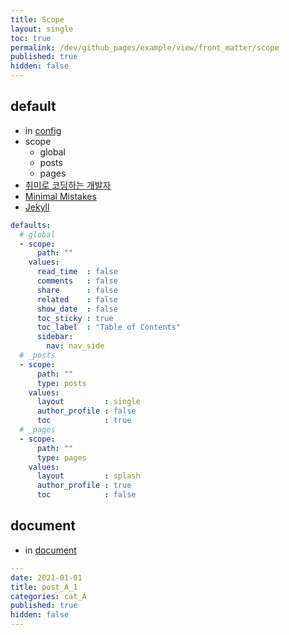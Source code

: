 ```yaml
---
title: Scope
layout: single
toc: true
permalink: /dev/github_pages/example/view/front_matter/scope
published: true
hidden: false
---
```


<head>
  <base target="_blank">
</head>



## default

- in [config](/dev/github_pages#config)
- scope
  - global
  - posts
  - pages
- [취미로 코딩하는 개발자](https://devinlife.com/howto%20github%20pages/blog-config/#9-_posts-_pages-%EA%B8%B0%EB%B3%B8-%EC%84%A4%EC%A0%95)
- [Minimal Mistakes](https://mmistakes.github.io/minimal-mistakes/docs/configuration/#front-matter-defaults)
- [Jekyll](https://jekyllrb.com/docs/configuration/front-matter-defaults/)

```yml
defaults:
  # global
  - scope:
      path: ""
    values:
      read_time  : false
      comments   : false
      share      : false
      related    : false
      show_date  : false
      toc_sticky : true
      toc_label  : "Table of Contents"
      sidebar:
        nav: nav_side
  # _posts
  - scope:
      path: ""
      type: posts
    values:
      layout         : single
      author_profile : false
      toc            : true
  # _pages
  - scope:
      path: ""
      type: pages
    values:
      layout         : splash
      author_profile : true
      toc            : false
```



## document

- in [document](/dev/github_pages#document)

```yml
---
date: 2021-01-01
title: post_A_1
categories: cat_A
published: true
hidden: false
---
```
